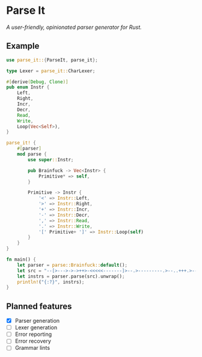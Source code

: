 # Parse It

*A user-friendly, opinionated parser generator for Rust.*

## Example

```rust
use parse_it::{ParseIt, parse_it};

type Lexer = parse_it::CharLexer;

#[derive(Debug, Clone)]
pub enum Instr {
    Left,
    Right,
    Incr,
    Decr,
    Read,
    Write,
    Loop(Vec<Self>),
}

parse_it! {
    #[parser]
    mod parse {
        use super::Instr;

        pub Brainfuck -> Vec<Instr> {
            Primitive* => self,
        }

        Primitive -> Instr {
            '<' => Instr::Left,
            '>' => Instr::Right,
            '+' => Instr::Incr,
            '-' => Instr::Decr,
            ',' => Instr::Read,
            '.' => Instr::Write,
            '[' Primitive+ ']' => Instr::Loop(self)
        }
    }
}

fn main() {
    let parser = parse::Brainfuck::default();
    let src = "--[>--->->->++>-<<<<<-------]>--.>---------.>--..+++.>----.>+++++++++.<<.+++.------.<-.>>+";
    let instrs = parser.parse(src).unwrap();
    println!("{:?}", instrs);
}
```

## Planned features

- [x] Parser generation
- [ ] Lexer generation
- [ ] Error reporting
- [ ] Error recovery
- [ ] Grammar lints
